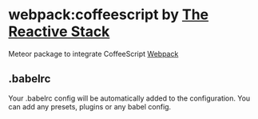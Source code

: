 # webpack:coffeescript by [The Reactive Stack](https://thereactivestack.com)
Meteor package to integrate CoffeeScript [Webpack](https://github.com/thereactivestack/meteor-webpack)

## .babelrc
Your .babelrc config will be automatically added to the configuration. You can add any presets, plugins or any babel config.
